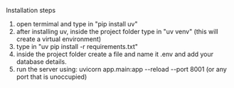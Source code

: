 Installation steps
1. open termimal and type in "pip install uv"
2. after installing uv, inside the project folder type in "uv venv" (this will create a virtual environment)
3. type in "uv pip install -r requirements.txt"
4. inside the project folder create a file and name it .env and add your database details.
5. run the server using: uvicorn app.main:app --reload --port 8001 (or any port that is unoccupied)
